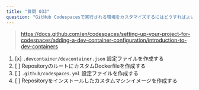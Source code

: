 ```yaml
---
title: "質問 033"
question: "GitHub Codespacesで実行される環境をカスタマイズするにはどうすればよいですか？"
---
```



> https://docs.github.com/en/codespaces/setting-up-your-project-for-codespaces/adding-a-dev-container-configuration/introduction-to-dev-containers
1. [x] `.devcontainer/devcontainer.json` 設定ファイルを作成する
1. [ ] RepositoryのルートにカスタムDockerfileを作成する
1. [ ] `.github/codespaces.yml` 設定ファイルを作成する
1. [ ] Repositoryをインストールしたカスタムマシンイメージを作成する